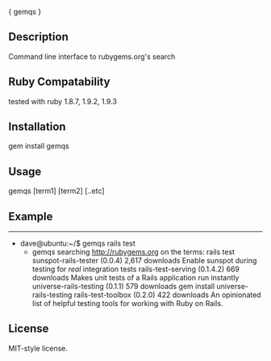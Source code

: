 { gemqs }

## Description
  Command line interface to rubygems.org's search
 
## Ruby Compatability
  tested with ruby 1.8.7, 1.9.2, 1.9.3

## Installation

 gem install gemqs

## Usage

 gemqs [term1] [term2] [..etc]

## Example 
---  
 * dave@ubuntu:~/$ gemqs rails test
   * gemqs   searching http://rubygems.org on the terms: rails test
       sunspot-rails-tester (0.0.4)                  2,617 downloads     Enable sunspot during testing for *real* integration tests
       rails-test-serving (0.1.4.2)                    669 downloads     Makes unit tests of a Rails application run instantly
       universe-rails-testing (0.1.1)                  579 downloads     gem install universe-rails-testing
       rails-test-toolbox (0.2.0)                      422 downloads     An opinionated list of helpful testing tools for working with Ruby on Rails.

## License 

  MIT-style license. 
  
